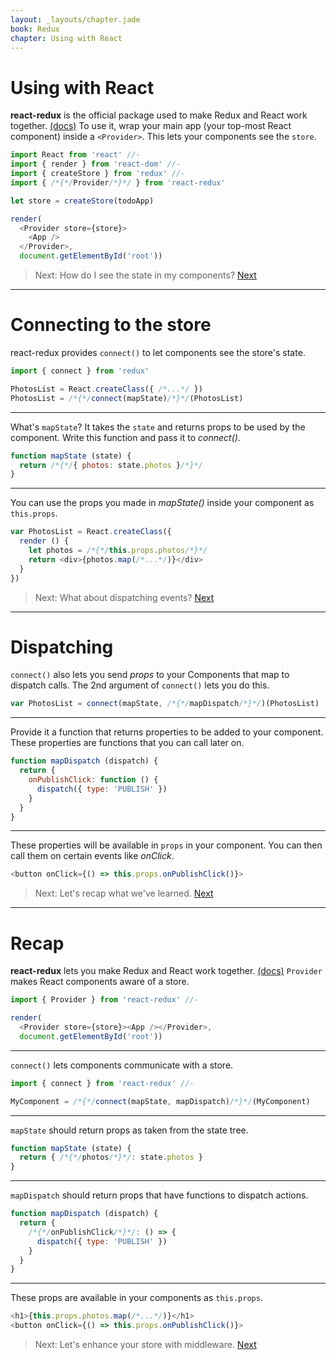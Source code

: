 ```yaml
---
layout: _layouts/chapter.jade
book: Redux
chapter: Using with React
---
```


Using with React
================

**react-redux** is the official package used to make Redux and React work together. [(docs)](http://redux.js.org/docs/basics/UsageWithReact.html) To use it, wrap your main app (your top-most React component) inside a `<Provider>`. This lets your components see the `store`.

```js
import React from 'react' //-
import { render } from 'react-dom' //-
import { createStore } from 'redux' //-
import { /*{*/Provider/*}*/ } from 'react-redux'

let store = createStore(todoApp)

render(
  <Provider store={store}>
    <App />
  </Provider>,
  document.getElementById('root'))
```

> Next: How do I see the state in my components? [Next](#connecting)

* * * * * * * * * * * * * * * * * * * * * * * * * * * * * * * * * * * * * * *

Connecting to the store
=======================

react-redux provides `connect()` to let components see the store's state.

```js
import { connect } from 'redux'

PhotosList = React.createClass({ /*...*/ })
PhotosList = /*{*/connect(mapState)/*}*/(PhotosList)
```

---

What's `mapState`? It takes the `state` and returns props to be used by the component. Write this function and pass it to *connect()*.

```js
function mapState (state) {
  return /*{*/{ photos: state.photos }/*}*/
}
```

---

You can use the props you made in *mapState()* inside your component as `this.props`.

```js
var PhotosList = React.createClass({
  render () {
    let photos = /*{*/this.props.photos/*}*/
    return <div>{photos.map(/*...*/)}</div>
  }
})
```

> Next: What about dispatching events? [Next](#dispatching)

* * * * * * * * * * * * * * * * * * * * * * * * * * * * * * * * * * * * * * *

Dispatching
===========

`connect()` also lets you send *props* to your Components that map to dispatch calls. The 2nd argument of `connect()` lets you do this.

```js
var PhotosList = connect(mapState, /*{*/mapDispatch/*}*/)(PhotosList)
```

---

Provide it a function that returns properties to be added to your component. These properties are functions that you can call later on.

```js
function mapDispatch (dispatch) {
  return {
    onPublishClick: function () {
      dispatch({ type: 'PUBLISH' })
    }
  }
}
```

---

These properties will be available in `props` in your component. You can then call them on certain events like *onClick*.

```js
<button onClick={() => this.props.onPublishClick()}>
```

> Next: Let's recap what we've learned. [Next](#recap)

* * * * * * * * * * * * * * * * * * * * * * * * * * * * * * * * * * * * * * *

Recap
=====

**react-redux** lets you make Redux and React work together. [(docs)](http://redux.js.org/docs/basics/UsageWithReact.html) `Provider` makes React components aware of a store.

```js
import { Provider } from 'react-redux' //-

render(
  <Provider store={store}><App /></Provider>,
  document.getElementById('root'))
```

---

`connect()` lets components communicate with a store.

```js
import { connect } from 'react-redux' //-

MyComponent = /*{*/connect(mapState, mapDispatch)/*}*/(MyComponent)
```

---

`mapState` should return props as taken from the state tree.

```js
function mapState (state) {
  return { /*{*/photos/*}*/: state.photos }
}
```

---

`mapDispatch` should return props that have functions to dispatch actions.

```js
function mapDispatch (dispatch) {
  return {
    /*{*/onPublishClick/*}*/: () => {
      dispatch({ type: 'PUBLISH' })
    }
  }
}
```

---

These props are available in your components as `this.props`.

```js
<h1>{this.props.photos.map(/*...*/)}</h1>
<button onClick={() => this.props.onPublishClick()}>
```

> Next: Let's enhance your store with middleware. [Next](middleware.html)
